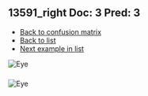 ## 13591_right Doc: 3 Pred: 3
- [Back to confusion matrix](https://github.com/juliandewit/kaggle_retinopathy/blob/master/matrix.md)
- [Back to list](https://github.com/juliandewit/kaggle_retinopathy/blob/master/lists/33/list.md)
- [Next example in list](https://github.com/juliandewit/kaggle_retinopathy/blob/master/lists/33/13/13716_left.md)

![Eye](https://retinopaty.blob.core.windows.net/size1024/13591_right_3.jpeg)

### 

![Eye]()

